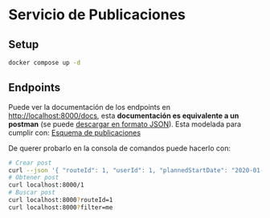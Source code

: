 # Servicio de Publicaciones

## Setup

```bash
docker compose up -d
```

## Endpoints

Puede ver la documentación de los endpoints en [http://localhost:8000/docs](http://localhost:8000/docs), esta **documentación es equivalente a un postman** (se puede [descargar en formato JSON](http://localhost:8000/openapi.json)). Esta modelada para cumplir con: [Esquema de publicaciones](https://github.com/MISW-4301-Desarrollo-Apps-en-la-Nube/entrega-1-proyecto-202311/wiki/Gesti%C3%B3n-de-publicaciones)

De querer probarlo en la consola de comandos puede hacerlo con:

```bash
# Crear post
curl --json '{ "routeId": 1, "userId": 1, "plannedStartDate": "2020-01-01T00:00:00", "plannedEndDate": "2020-01-01T00:00:00", "createdAt": "2020-01-01T00:00:00" }' localhost:8000
# Obtener post
curl localhost:8000/1
# Buscar post
curl localhost:8000?routeId=1
curl localhost:8000?filter=me
```
